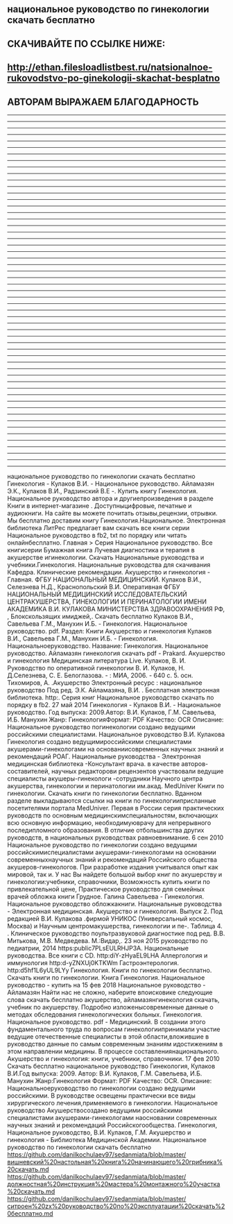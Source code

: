 национальное руководство по гинекологии скачать бесплатно
--------------------------------------------------
СКАЧИВАЙТЕ ПО ССЫЛКЕ НИЖЕ:
--------------------------------------------------
http://ethan.filesloadlistbest.ru/natsionalnoe-rukovodstvo-po-ginekologii-skachat-besplatno
--------------------------------------------------
АВТОРАМ ВЫРАЖАЕМ БЛАГОДАРНОСТЬ
--------------------------------------------------
--------------------------------------------------
--------------------------------------------------
--------------------------------------------------
--------------------------------------------------
--------------------------------------------------
--------------------------------------------------
--------------------------------------------------
--------------------------------------------------
--------------------------------------------------
--------------------------------------------------
--------------------------------------------------
--------------------------------------------------
--------------------------------------------------
--------------------------------------------------
--------------------------------------------------
--------------------------------------------------
--------------------------------------------------
--------------------------------------------------
--------------------------------------------------
--------------------------------------------------
--------------------------------------------------
--------------------------------------------------
--------------------------------------------------
--------------------------------------------------
--------------------------------------------------
--------------------------------------------------
--------------------------------------------------
--------------------------------------------------
--------------------------------------------------
--------------------------------------------------
--------------------------------------------------
--------------------------------------------------
--------------------------------------------------
--------------------------------------------------
--------------------------------------------------
--------------------------------------------------
--------------------------------------------------
--------------------------------------------------
--------------------------------------------------
--------------------------------------------------
--------------------------------------------------
--------------------------------------------------
--------------------------------------------------
--------------------------------------------------
--------------------------------------------------
--------------------------------------------------
--------------------------------------------------
--------------------------------------------------
--------------------------------------------------
--------------------------------------------------
--------------------------------------------------
--------------------------------------------------
--------------------------------------------------
--------------------------------------------------
--------------------------------------------------
национальное руководство по гинекологии скачать бесплатно Гинекология - Кулаков В.И. - Национальное руководство. Айламазян Э.К., Кулаков В.И., Радзинский В.Е  -. Купить книгу Гинекология. Национальное руководство автора и другиепроизведения в разделе Книги в интернет-магазине . Доступныцифровые, печатные и аудиокниги. На сайте вы можете почитать отзывы,рецензии, отрывки. Мы бесплатно доставим книгу Гинекология.Национальное. Электронная библиотека ЛитРес предлагает вам скачать все книги серии Национальное руководство в fb2, txt по порядку или читать онлайнбесплатно.  Главная > Серия Национальное руководство. Все книгисерии  Бумажная книга Лучевая диагностика и терапия в акушерстве игинекологии. Скачать Национальные руководства и учебники.Гинекология. Национальные руководства для скачивания  Кафедра. Клинические рекомендации. Акушерство и гинекология - Главная. ФГБУ НАЦИОНАЛЬНЫЙ МЕДИЦИНСКИЙ. Кулаков В.И., Селезнева Н.Д., Краснопольский В.И. Оперативная
ФГБУ НАЦИОНАЛЬНЫЙ МЕДИЦИНСКИЙ ИССЛЕДОВАТЕЛЬСКИЙ ЦЕНТРАКУШЕРСТВА, ГИНЕКОЛОГИИ И ПЕРИНАТОЛОГИИ ИМЕНИ АКАДЕМИКА В.И. КУЛАКОВА МИНИСТЕРСТВА ЗДРАВООХРАНЕНИЯ РФ, , Блокскользящих имиджей,. Скачать бесплатно Кулаков В.И., Савельева Г.М., Манухин И.Б. - Гинекология. Национальное руководство. pdf. Раздел: Книги  Акушерство и гинекология Кулаков В.И., Савельева Г.М., Манухин И.Б. - Гинекология. Национальноеруководство. Название: Гинекология. Национальное руководство. Айламазян гинекология скачать pdf - Prakard. Акушерство и гинекология  Медицинская литература Live. Кулаков, В. И. Руководство по оперативной гинекологии  В. И. Кулаков, Н. Д.Селезнева, С. Е. Белоглазова. - : МИА, 2006. - 640 с. 5. осн. Тихомиров, А. .Акушерство Электронный ресурс : национальное руководство  Под ред. Э.К. Айламазяна, В.И. . Бесплатная электронная библиотека. http:. Cерия книг Национальное руководство  скачать по порядку в fb2. 27 май 2014  Гинекология - Кулаков В.И. - Национальное руководство. Год выпуска: 2009.Автор: В.И. Кулаков, Г.М. Савельева, И.Б. Манухин Жанр: ГинекологияФормат: PDF Качество: OCR Описание: Национальное руководство погинекологии создано ведущими российскими специалистами. Национальное руководство В.И. Кулакова Гинекология создано ведущимироссийскими специалистами акушерами-гинекологами на основаниисовременных научных знаний и рекомендаций РОАГ. Национальные руководства - Электронная медицинская библиотека -Консультант врача.  в качестве авторов-составителей, научных редакторови рецензентов участвовали ведущие специалисты акушеры-гинекологи -сотрудники Научного центра акушерства, гинекологии и перинатологии им.акад.
MedUniver Книги по гинекологии. Скачать книги по гинекологии бесплатно. Вданном разделе выкладываются ссылки на книги по гинекологииприсланные посетителями портала MedUniver. Первая в России серия практических руководств по основным медицинскимспециальностям, включающих всю основную информацию, необходимуюврачу для непрерывного последипломного образования. В отличие отбольшинства других руководств, в национальных руководствах равноевнимание. 6 сен 2010  Национальное руководство по гинекологии создано ведущими российскимиспециалистами акушерами-гинекологами на основании современныхнаучных знаний и рекомендаций Российского общества акушеров-гинекологов. При разработке издания учитывался опыт как мировой, так и. У нас Вы найдете большой выбор книг по акушерству и гинекологии:учебники, справочники, Возможность купить книги по привлекательной цене, Практическое руководство для семейных врачей обложка книги Грудное. Галина Савельева - Гинекология. Национальное руководство обложкакниги. Национальные руководства - Электронная медицинская. Акушерство и гинекология. Выпуск 2. Под редакцией В.И. Кулакова .фирмой УНИКОС (Универсальный космос, Москва) и Научным центромакушерства, гинекологии и пе-. Таблица 4. . Клиническое руководство поультразвуковой диагностике  под ред. В.В. Митькова, М.В. Медведева.  М.:Видар,. 23 ноя 2015   руководство по педиатрии, 2014 https:public7PLsEULRHJP3A. Национальные руководства. Все книги с CD. http:diY-zHyaEL9LHA  Аллергология и иммунология http:d-yZNXUj0KTKWm Гастроэнтерология. http:d5hf1L6yUL9LYy  Гинекология. Книги по гинекологии бесплатно. Скачать книги по гинекологии. Книга Гинекология. Национальное руководство - купить на
15 фев 2018  Национальное руководство - Айламазян Найти нас не сложно, наберите впоисковике следующие слова скачать бесплатно акушерство, айламазянгинекология скачать, учебник по акушерству. Подробно изложенысовременные данные о методах обследования гинекологических больных. Гинекология. Национальное руководство. pdf - Медицинский. В создании этого фундаментального труда по вопросам гинекологиипринимали участие ведущие отечественные специалисты в этой области,вложившие в руководство данные по самым современным знаниям идостижениям в этом направлении медицины. В процессе составлениянационального. Акушерство и гинекология: книги, учебники, справочники. 17 фев 2010  Скачать бесплатно национальное руководство Гинекология, Кулаков В.И.Год выпуска: 2009. Автор: В.И. Кулаков, Г.М. Савельева, И.Б. Манухин Жанр:Гинекология Формат: PDF Качество: OCR. Описание: Национальноеруководство по гинекологии создано ведущими российскими. В руководстве освещены практически все виды хирургического лечения,применяемого в гинекологии.  Национальное руководство Акушерствосоздано ведущими российскими специалистами акушерами-гинекологами наосновании современных научных знаний и рекомендаций Российскогообщества. Гинекология, Национальное руководство, В.И. Кулаков, Г.М. Акушерство и гинекология - Библиотека Медицинской Академии. Национальное руководство по гинекологии скачать бесплатно
https://github.com/danilkochulaev97/sedanmiata/blob/master/вишневский%20настольная%20книга%20начинающего%20грибника%20скачать.md
https://github.com/danilkochulaev97/sedanmiata/blob/master/должностная%20инструкция%20мастера%20монтажного%20участка%20скачать.md
https://github.com/danilkochulaev97/sedanmiata/blob/master/ситроен%20zx%20руководство%20по%20эксплуатации%20скачать%20бесплатно.md